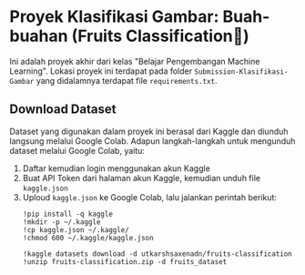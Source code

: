 # Proyek Klasifikasi Gambar: Buah-buahan (Fruits Classification🍇)
Ini adalah proyek akhir dari kelas "Belajar Pengembangan Machine Learning". Lokasi proyek ini terdapat pada folder `Submission-Klasifikasi-Gambar` yang didalamnya terdapat file `requirements.txt`.

## Download Dataset
Dataset yang digunakan dalam proyek ini berasal dari Kaggle dan diunduh langsung melalui Google Colab. 
Adapun langkah-langkah untuk mengunduh dataset melalui Google Colab, yaitu:
1. Daftar kemudian login menggunakan akun Kaggle
2. Buat API Token dari halaman akun Kaggle, kemudian unduh file `kaggle.json`
3. Uploud `kaggle.json` ke Google Colab, lalu jalankan perintah berikut:
   ```
   !pip install -q kaggle
   !mkdir -p ~/.kaggle
   !cp kaggle.json ~/.kaggle/
   !chmod 600 ~/.kaggle/kaggle.json

   !kaggle datasets download -d utkarshsaxenadn/fruits-classification
   !unzip fruits-classification.zip -d fruits_dataset
   ```
